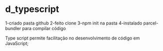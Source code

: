 # d_typescript

1-criado pasta github
2-feito clone
3-npm init na pasta
4-instalado parcel-bundler para compilar código

Type script permite facilitação no desenvolvimento de código em JavaScript;